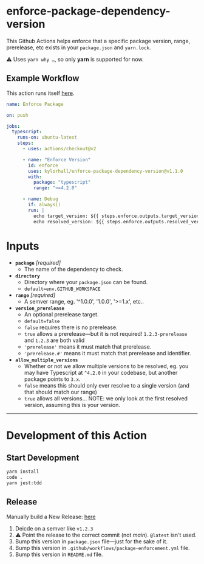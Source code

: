 # enforce-package-dependency-version

This Github Actions helps enforce that a specific package version, range, prerelease, etc exists in your `package.json` and `yarn.lock`.

:warning: Uses `yarn why …`, so only **yarn** is supported for now.

## Example Workflow

This action runs itself [here](https://github.com/kylorhall/enforce-package-dependency-version/blob/main/.github/workflows/package-enforcement.yml).

```yaml
name: Enforce Package

on: push

jobs:
  typescript:
    runs-on: ubuntu-latest
    steps:
      - uses: actions/checkout@v2

      - name: "Enforce Version"
        id: enforce
        uses: kylorhall/enforce-package-dependency-version@v1.1.0
        with:
          package: "typescript"
          range: ">=4.2.0"

      - name: Debug
        if: always()
        run: |
          echo target_version: ${{ steps.enforce.outputs.target_version }}
          echo resolved_version: ${{ steps.enforce.outputs.resolved_version }}
```

# Inputs

- **`package`** _[required]_
  - The name of the dependency to check.
- **`directory`**
  - Directory where your `package.json` can be found.
  - `default=env.GITHUB_WORKSPACE`
- **`range`** _[required]_
  - A semver range, eg. '^1.0.0', '1.0.0', '>=1.x', etc..
- **`version_prerelease`**
  - An optional prerelease target.
  - `default=false`
  - `false` requires there is no prerelease.
  - `true` allows a prerelease—but it is not required! `1.2.3-prerelease` and `1.2.3` are both valid
  - `'prerelease'` means it must match that prerelease.
  - `'prerelease.#'` means it must match that prerelease and identifier.
- **`allow_multiple_versions`**
  - Whether or not we allow multiple versions to be resolved, eg. you may have Typescript at `^4.2.0` in your codebase, but another package points to `3.x`.
  - `false` means this should only ever resolve to a single version (and that should match our range)
  - `true` allows all versions… NOTE: we only look at the first resolved version, assuming this is your version.

---

# Development of this Action

## Start Development

```bash
yarn install
code .
yarn jest:tdd
```

## Release

Manually build a New Release: [here](https://github.com/kylorhall/enforce-package-dependency-version/releases/new)
1. Deicde on a semver like `v1.2.3`
2. :warning: Point the release to the correct commit (not _main_).  `@latest` isn't used.
3. Bump this version in `package.json` file—just for the sake of it.
4. Bump this version in `.github/workflows/package-enforcement.yml` file.
5. Bump this version in `README.md` file.
